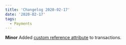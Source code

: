 ```yaml
---
title: 'Changelog 2020-02-17'
date: '2020-02-17'
tags:
  - Payments
---
```

**Minor** Added [custom reference attribute](/docs/api/carts/capture-a-transaction) to transactions.

